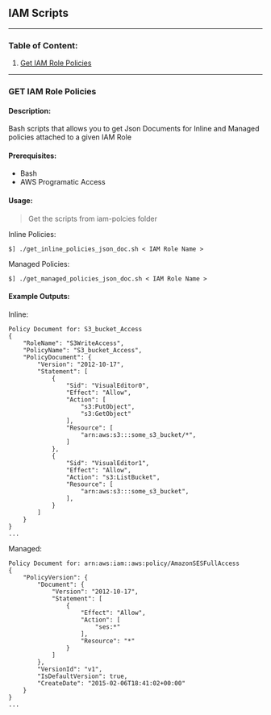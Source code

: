 ## IAM Scripts
---
### Table of Content:
1. [Get IAM Role Policies](#GET-IAM-Role-Policies)

---

### GET IAM Role Policies

#### Description:

Bash scripts that allows you to get Json Documents for Inline and Managed policies attached to a given IAM Role

#### Prerequisites:
- Bash
- AWS Programatic Access

#### Usage:
> Get the scripts from iam-polcies folder

Inline Policies:
```
$] ./get_inline_policies_json_doc.sh < IAM Role Name >
```

Managed Policies:
```
$] ./get_managed_policies_json_doc.sh < IAM Role Name >
```

#### Example Outputs:
Inline:
```
Policy Document for: S3_bucket_Access
{
    "RoleName": "S3WriteAccess",
    "PolicyName": "S3_bucket_Access",
    "PolicyDocument": {
        "Version": "2012-10-17",
        "Statement": [
            {
                "Sid": "VisualEditor0",
                "Effect": "Allow",
                "Action": [
                    "s3:PutObject",
                    "s3:GetObject"
                ],
                "Resource": [
                    "arn:aws:s3:::some_s3_bucket/*",
                ]
            },
            {
                "Sid": "VisualEditor1",
                "Effect": "Allow",
                "Action": "s3:ListBucket",
                "Resource": [
                    "arn:aws:s3:::some_s3_bucket",
                ],
            }
        ]
    }
}
...
```
Managed:
```
Policy Document for: arn:aws:iam::aws:policy/AmazonSESFullAccess
{
    "PolicyVersion": {
        "Document": {
            "Version": "2012-10-17",
            "Statement": [
                {
                    "Effect": "Allow",
                    "Action": [
                        "ses:*"
                    ],
                    "Resource": "*"
                }
            ]
        },
        "VersionId": "v1",
        "IsDefaultVersion": true,
        "CreateDate": "2015-02-06T18:41:02+00:00"
    }
}
...
```
